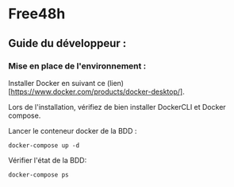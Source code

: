 # Free48h

## Guide du développeur :

### Mise en place de l'environnement :

Installer Docker en suivant ce (lien)[https://www.docker.com/products/docker-desktop/].

Lors de l'installation, vérifiez de bien installer DockerCLI et Docker compose.

Lancer le conteneur docker de la BDD :
```
docker-compose up -d
```
Vérifier l'état de la BDD:
```
docker-compose ps
```
